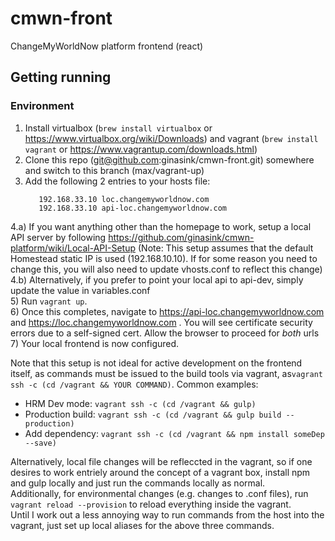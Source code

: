 # cmwn-front
ChangeMyWorldNow platform frontend (react)
## Getting running
### Environment
1) Install virtualbox (`brew install virtualbox` or https://www.virtualbox.org/wiki/Downloads) and vagrant (`brew install vagrant` or https://www.vagrantup.com/downloads.html)   
2) Clone this repo (git@github.com:ginasink/cmwn-front.git) somewhere and switch to this branch (max/vagrant-up)   
3) Add the following 2 entries to your hosts file:
   ```
      192.168.33.10 loc.changemyworldnow.com
      192.168.33.10 api-loc.changemyworldnow.com
   ```
4.a) If you want anything other than the homepage to work, setup a local API server by following https://github.com/ginasink/cmwn-platform/wiki/Local-API-Setup (Note: This setup assumes that the default Homestead static IP is used (192.168.10.10). If for some reason you need to change this, you will also need to update vhosts.conf to reflect this change)   
4.b) Alternatively, if you prefer to point your local api to api-dev, simply update the value in variables.conf   
5) Run `vagrant up`.   
6) Once this completes, navigate to https://api-loc.changemyworldnow.com and https://loc.changemyworldnow.com . You will see certificate security errors due to a self-signed cert. Allow the browser to proceed for *both* urls   
7) Your local frontend is now configured.   


 Note that this setup is not ideal for active development on the frontend itself, as commands must be issued to the build tools via vagrant, as`vagrant ssh -c (cd /vagrant && YOUR COMMAND)`. Common examples:   
- HRM Dev mode: `vagrant ssh -c (cd /vagrant && gulp)`
- Production build: `vagrant ssh -c (cd /vagrant && gulp build --production)`
- Add dependency: `vagrant ssh -c (cd /vagrant && npm install someDep --save)`   
   
Alternatively, local file changes will be refleccted in the vagrant, so if one desires to work entriely around the concept of a vagrant box, install npm and gulp locally and just run the commands locally as normal.   
Additionally, for environmental changes (e.g. changes to .conf files), run `vagrant reload --provision` to reload everything inside the vagrant.   
Until I work out a less annoying way to run commands from the host into the vagrant, just set up local aliases for the above three commands.   
